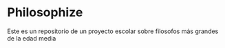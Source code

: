 # Philosophize
Este es un repositorio de un proyecto escolar sobre filosofos más grandes de la edad media
